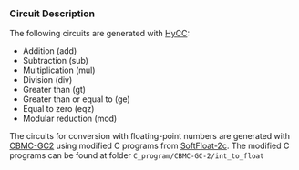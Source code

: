 ### Circuit Description
The following circuits are generated with [HyCC](https://gitlab.com/securityengineering/HyCC):
 - Addition (add)
 - Subtraction (sub)
 - Multiplication (mul)
 - Division (div)
 - Greater than (gt)
 - Greater than or equal to (ge)
 - Equal to zero (eqz)
 - Modular reduction (mod)

The circuits for conversion with floating-point numbers are generated with [CBMC-GC2](https://gitlab.com/securityengineering/CBMC-GC-2) using modified C programs from [SoftFloat-2c](http://www.jhauser.us/arithmetic/SoftFloat.html). The modified C programs can be found at folder `C_program/CBMC-GC-2/int_to_float`